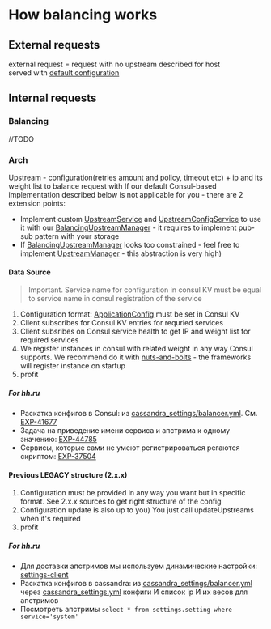 # How balancing works
## External requests
external request = request with no upstream described for host  
served with [default configuration](./src/main/java/ru/hh/jclient/common/balancing/RequestBalancerBuilder.java#L34-L37)
## Internal requests
### Balancing
//TODO
### Arch
Upstream - configuration(retries amount and policy, timeout etc) + ip and its weight list to balance request with 
If our default Consul-based implementation described below is not applicable for you - there are 2 extension points:
- Implement custom [UpstreamService](./src/main/java/ru/hh/jclient/consul/UpstreamService.java) and [UpstreamConfigService](./src/main/java/ru/hh/jclient/consul/UpstreamConfigService.java) to use it with our [BalancingUpstreamManager](./src/main/java/ru/hh/jclient/common/balancing/BalancingUpstreamManager.java) - it requires to implement pub-sub pattern with your storage
- If [BalancingUpstreamManager](./src/main/java/ru/hh/jclient/common/balancing/BalancingUpstreamManager.java) looks too constrained - feel free to implement [UpstreamManager](./src/main/java/ru/hh/jclient/common/balancing/UpstreamManager.java) - this abstraction is very high)
#### Data Source
> Important. Service name for configuration in consul KV must be equal to service name in consul registration of the service 

1. Configuration format: [ApplicationConfig](./src/main/java/ru/hh/jclient/consul/model/ApplicationConfig.java) must be set in Consul KV
2. Client subscribes for Consul KV entries for requried services
3. Client subsribes on Consul service health to get IP and weight list for required services
4. We register instances in consul with related weight in any way Consul supports. We recommend do it with [nuts-and-bolts](https://github.com/hhru/nuts-and-bolts) - the frameworks will register instance on startup
5. profit
##### For hh.ru
- Раскатка конфигов в Consul: из [cassandra_settings/balancer.yml](https://github.com/hhru/deploy/blob/master/public/playbooks/roles/cassandra_settings/vars/balancer.yml). См. [EXP-41677](https://jira.hh.ru/browse/EXP-41677)
- Задача на приведение имени сервиса и апстрима к одному значению: [EXP-44785](https://jira.hh.ru/browse/EXP-44785)
- Сервисы, которые сами не умеют регистрироваться регаются скриптом: [EXP-37504](https://jira.hh.ru/browse/EXP-37504)
#### Previous LEGACY structure (2.x.x)
1. Configuration must be provided in any way you want but in specific format. See 2.x.x sources to get right structure of the config
2. Configuration update is also up to you) You just call updateUpstreams when it's required
3. profit
##### For hh.ru
- Для доставки апстримов мы используем динамические настройки: [settings-client](https://github.com/hhru/settings-client)  
- Раскатка конфигов в cassandra: из [cassandra_settings/balancer.yml](https://github.com/hhru/deploy/blob/master/public/playbooks/roles/cassandra_settings/vars/balancer.yml) через [cassandra_settings.yml](https://github.com/hhru/deploy-dev/blob/master/public/playbooks/cassandra_settings.yml) конфиги И список ip И их весов для апстримов  
- Посмотреть апстримы `select * from settings.setting where service='system'`  
